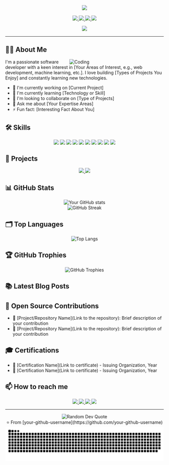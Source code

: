 <div align="center">
  <img src="https://readme-typing-svg.herokuapp.com/?lines=Welcome+to+my+GitHub+Profile!;I'm+[Your+Name];Software+Developer+|+Tech+Enthusiast&center=true&width=380&height=50">
</div>

<p align="center">
  <a href="https://your-website.com">
    <img src="https://img.shields.io/badge/Website-YourWebsite-blue?style=flat-square&logo=google-chrome">
  </a>
  <a href="https://linkedin.com/in/yourusername">
    <img src="https://img.shields.io/badge/LinkedIn-YourName-blue?style=flat-square&logo=linkedin">
  </a>
  <a href="https://twitter.com/yourusername">
    <img src="https://img.shields.io/badge/Twitter-@YourHandle-blue?style=flat-square&logo=twitter">
  </a>
  <a href="mailto:your.email@example.com">
    <img src="https://img.shields.io/badge/Email-Contact-red?style=flat-square&logo=gmail">
  </a>
</p>

<p align="center">
  <img src="https://komarev.com/ghpvc/?username=your-github-username&color=blueviolet&style=flat-square">
</p>

---

## 👨‍💻 About Me

<img align="right" alt="Coding" width="300" src="https://media.giphy.com/media/qgQUggAC3Pfv687qPC/giphy.gif">

I'm a passionate software developer with a keen interest in [Your Areas of Interest, e.g., web development, machine learning, etc.]. I love building [Types of Projects You Enjoy] and constantly learning new technologies.

- 🔭 I'm currently working on [Current Project]
- 🌱 I'm currently learning [Technology or Skill]
- 👯 I'm looking to collaborate on [Type of Projects]
- 💬 Ask me about [Your Expertise Areas]
- ⚡ Fun fact: [Interesting Fact About You]

## 🛠️ Skills

<p align="center">
  <img src="https://img.shields.io/badge/JavaScript-F7DF1E?style=for-the-badge&logo=javascript&logoColor=black">
  <img src="https://img.shields.io/badge/Python-3776AB?style=for-the-badge&logo=python&logoColor=white">
  <img src="https://img.shields.io/badge/React-20232A?style=for-the-badge&logo=react&logoColor=61DAFB">
  <img src="https://img.shields.io/badge/Node.js-43853D?style=for-the-badge&logo=node.js&logoColor=white">
  <img src="https://img.shields.io/badge/TypeScript-007ACC?style=for-the-badge&logo=typescript&logoColor=white">
  <img src="https://img.shields.io/badge/HTML5-E34F26?style=for-the-badge&logo=html5&logoColor=white">
  <img src="https://img.shields.io/badge/CSS3-1572B6?style=for-the-badge&logo=css3&logoColor=white">
  <img src="https://img.shields.io/badge/Docker-2CA5E0?style=for-the-badge&logo=docker&logoColor=white">
  <img src="https://img.shields.io/badge/Git-F05032?style=for-the-badge&logo=git&logoColor=white">
  <img src="https://img.shields.io/badge/MongoDB-4EA94B?style=for-the-badge&logo=mongodb&logoColor=white">
</p>

## 🚀 Projects

<div align="center">
  <a href="https://github.com/yourusername/project1">
    <img src="https://github-readme-stats.vercel.app/api/pin/?username=yourusername&repo=project1&theme=radical" />
  </a>
  <a href="https://github.com/yourusername/project2">
    <img src="https://github-readme-stats.vercel.app/api/pin/?username=yourusername&repo=project2&theme=radical" />
  </a>
</div>

## 📊 GitHub Stats

<div align="center">
  <img src="https://github-readme-stats.vercel.app/api?username=your-github-username&show_icons=true&theme=radical" alt="Your GitHub stats" />
</div>

<div align="center">
  <img src="https://github-readme-streak-stats.herokuapp.com/?user=your-github-username&theme=radical" alt="GitHub Streak" />
</div>

## 🗂️ Top Languages

<div align="center">
  <img src="https://github-readme-stats.vercel.app/api/top-langs/?username=your-github-username&layout=compact&theme=radical" alt="Top Langs" />
</div>

## 🏆 GitHub Trophies

<div align="center">
  <img src="https://github-profile-trophy.vercel.app/?username=your-github-username&theme=radical&no-frame=true&no-bg=false&margin-w=4" alt="GitHub Trophies" />
</div>

## 📚 Latest Blog Posts

<!-- BLOG-POST-LIST:START -->
<!-- BLOG-POST-LIST:END -->

## 🤝 Open Source Contributions

- 🌟 [Project/Repository Name](Link to the repository): Brief description of your contribution
- 🌟 [Project/Repository Name](Link to the repository): Brief description of your contribution

## 🎓 Certifications

- 📜 [Certification Name](Link to certificate) - Issuing Organization, Year
- 📜 [Certification Name](Link to certificate) - Issuing Organization, Year

## 📫 How to reach me

<p align="center">
  <a href="https://linkedin.com/in/yourusername">
    <img src="https://img.icons8.com/fluent/48/000000/linkedin.png"/>
  </a>
  <a href="https://twitter.com/yourusername">
    <img src="https://img.icons8.com/fluent/48/000000/twitter.png"/>
  </a>
  <a href="mailto:your.email@example.com">
    <img src="https://img.icons8.com/fluent/48/000000/gmail.png"/>
  </a>
  <a href="https://your-website.com">
    <img src="https://img.icons8.com/fluent/48/000000/domain.png"/>
  </a>
</p>

---

<div align="center">
  <img src="https://quotes-github-readme.vercel.app/api?type=horizontal&theme=radical" alt="Random Dev Quote" />
</div>

<div align="center">
  ⭐️ From [your-github-username](https://github.com/your-github-username)
</div>

<div align="center">
  <img src="https://raw.githubusercontent.com/platane/snk/output/github-contribution-grid-snake.svg" alt="Snake animation" />
</div>
